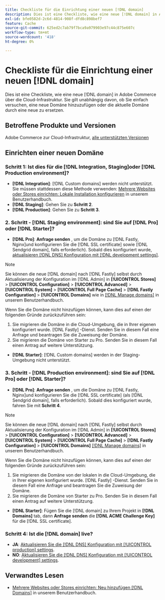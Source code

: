 ```yaml
---
title: Checkliste für die Einrichtung einer neuen [!DNL domain]
description: Dies ist eine Checkliste, wie eine neue [!DNL domain] in Adobe Commerce über die Cloud-Infrastruktur.
exl-id: bfe0582d-2c6d-4814-908f-dfd8c898bef7
feature: Cache
source-git-commit: 625ed2c7ab79f7bca9a979903e97c44c875e607c
workflow-type: tm+mt
source-wordcount: '418'
ht-degree: 0%

---
```


# Checkliste für die Einrichtung einer neuen [!DNL domain]

Dies ist eine Checkliste, wie eine neue [!DNL domain] in Adobe Commerce über die Cloud-Infrastruktur. Sie gilt unabhängig davon, ob Sie einfach versuchen, eine neue Domäne hinzuzufügen oder die aktuelle Domäne durch eine neue zu ersetzen.

## Betroffene Produkte und Versionen

Adobe Commerce zur Cloud-Infrastruktur, [alle unterstützten Versionen](https://www.adobe.com/content/dam/cc/en/legal/terms/enterprise/pdfs/Adobe-Commerce-Software-Lifecycle-Policy.pdf)

## Einrichten einer neuen Domäne

### Schritt 1: Ist dies für die [!DNL Integration, Staging]oder [!DNL Production environment]?

* **[!DNL Integration]**: [!DNL Custom domains] werden nicht unterstützt. Sie müssen stattdessen diese Methode verwenden: [Mehrere Websites oder Stores einrichten: Lokale Installation konfigurieren](https://experienceleague.adobe.com/docs/commerce-cloud-service/user-guide/configure-store/multiple-sites.html#add-new-domains) in unserem Benutzerhandbuch.
* **[!DNL Staging]**: Gehen Sie zu **Schritt 2**.
* **[!DNL Production]**: Gehen Sie zu **Schritt 3**.

### 2. Schritt - [!DNL Staging environment]: sind Sie auf [!DNL Pro] oder [!DNL Starter]?

* **[!DNL Pro]**: **Anfrage senden** , um die Domäne zu [!DNL Fastly, Nginx]und konfigurieren Sie die [!DNL SSL certificate] sowie [!DNL Sendgrid domain], falls erforderlich). Sobald dies konfiguriert wurde, [aktualisieren [!DNL DNS] Konfiguration mit [!DNL development settings]](https://experienceleague.adobe.com/docs/commerce-cloud-service/user-guide/cdn/setup-fastly/fastly-configuration.html#update-dns-configuration-with-development-settings).

>[!NOTE]
>
>Sie können die neue [!DNL domain] nach [!DNL Fastly] selbst durch Aktualisierung der Konfiguration im [!DNL Admin] in **[!UICONTROL Stores]** > **[!UICONTROL Configuration]** > **[!UICONTROL Advanced]** > **[!UICONTROL System]** > **[!UICONTROL Full Page Cache]** > **[!DNL Fastly Configuration]** > **[!UICONTROL Domains]** wie in [[!DNL Manage domains]](https://experienceleague.adobe.com/docs/commerce-cloud-service/user-guide/cdn/setup-fastly/fastly-custom-cache-configuration.html#manage-domains) in unserem Benutzerhandbuch.
>
>Wenn Sie die Domäne nicht hinzufügen können, kann dies auf einen der folgenden Gründe zurückzuführen sein:
>
>1. Sie migrieren die Domäne in die Cloud-Umgebung, die in Ihrer eigenen konfiguriert wurde. [!DNL Fastly] -Dienst. Senden Sie in diesem Fall eine Anfrage und beantragen Sie die Zuweisung der Domäne.
>1. Sie migrieren die Domäne von Starter zu Pro. Senden Sie in diesem Fall einen Antrag auf weitere Unterstützung.

* **[!DNL Starter]**: [!DNL Custom domains] werden in der Staging-Umgebung nicht unterstützt.

### 3. Schritt - [!DNL Production environment]: sind Sie auf [!DNL Pro] oder [!DNL Starter]?

* **[!DNL Pro]**: **Anfrage senden** , um die Domäne zu [!DNL Fastly, Nginx]und konfigurieren Sie die [!DNL SSL certificate] (als [!DNL Sendgrid domain], falls erforderlich). Sobald dies konfiguriert wurde, fahren Sie mit **Schritt 4**.

>[!NOTE]
>
>Sie können die neue [!DNL domain] nach [!DNL Fastly] selbst durch Aktualisierung der Konfiguration im [!DNL Admin] in **[!UICONTROL Stores]** > **[!UICONTROL Configuration]** > **[!UICONTROL Advanced]** > **[!UICONTROL System]** > **[!UICONTROL Full Page Cache]** > **[!DNL Fastly Configuration]** > **[!UICONTROL Domains]** [[!DNL Manage domains]](https://experienceleague.adobe.com/docs/commerce-cloud-service/user-guide/cdn/setup-fastly/fastly-custom-cache-configuration.html#manage-domains) in unserem Benutzerhandbuch.
>
>
>Wenn Sie die Domäne nicht hinzufügen können, kann dies auf einen der folgenden Gründe zurückzuführen sein:
>
>1. Sie migrieren die Domäne von der lokalen in die Cloud-Umgebung, die in Ihrer eigenen konfiguriert wurde. [!DNL Fastly] -Dienst. Senden Sie in diesem Fall eine Anfrage und beantragen Sie die Zuweisung der Domäne.
>1. Sie migrieren die Domäne von Starter zu Pro. Senden Sie in diesem Fall einen Antrag auf weitere Unterstützung.

* **[!DNL Starter]**: Fügen Sie die [!DNL domain] zu Ihrem Projekt in **[!DNL Domains]** tab, dann **Anfrage senden** die **[!DNL ACME Challenge Key]** für die [!DNL SSL certificate].

### Schritt 4: Ist die [!DNL domain] live?

* **JA**: [Aktualisieren Sie die [!DNL DNS] Konfiguration mit [!UICONTROL production] settings](https://experienceleague.adobe.com/docs/commerce-cloud-service/user-guide/launch/checklist.html#update-dns-configuration-with-production-settings).
* **NO**: [Aktualisieren Sie die [!DNL DNS] Konfiguration mit [!UICONTROL development] settings](https://experienceleague.adobe.com/docs/commerce-cloud-service/user-guide/cdn/setup-fastly/fastly-configuration.html#update-dns-configuration-with-development-settings).

## Verwandtes Lesen

* [Mehrere Websites oder Stores einrichten: Neu hinzufügen [!DNL Domains]](https://experienceleague.adobe.com/docs/commerce-cloud-service/user-guide/configure-store/multiple-sites.html#add-new-domains) in unserem Benutzerhandbuch.
